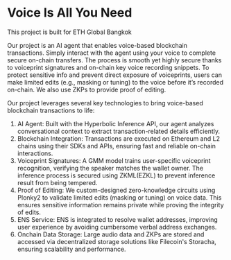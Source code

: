 # Voice Is All You Need
This project is built for ETH Global Bangkok



Our project is an AI agent that enables voice-based blockchain transactions. Simply interact with the agent using your voice to complete secure on-chain transfers. The process is smooth yet highly secure thanks to voiceprint signatures and on-chain key voice recording snippets. To protect sensitive info and prevent direct exposure of voiceprints, users can make limited edits (e.g., masking or tuning) to the voice before it’s recorded on-chain. We also use ZKPs to provide proof of editing. 



Our project leverages several key technologies to bring voice-based blockchain transactions to life:
1. AI Agent: Built with the Hyperbolic Inference API, our agent analyzes conversational context to extract transaction-related details efficiently.
2. Blockchain Integration: Transactions are executed on Ethereum and L2 chains using their SDKs and APIs, ensuring fast and reliable on-chain interactions.
3. Voiceprint Signatures: A GMM model trains user-specific voiceprint recognition, verifying the speaker matches the wallet owner. The inference process is secured using ZKML(EZKL) to prevent inference result from being tempered.
4. Proof of Editing: We custom-designed zero-knowledge circuits using Plonky2 to validate limited edits (masking or tuning) on voice data. This ensures sensitive information remains private while proving the integrity of edits.
5. ENS Service: ENS is integrated to resolve wallet addresses, improving user experience by avoiding cumbersome verbal address exchanges. 
6. Onchain Data Storage: Large audio data and ZKPs are stored and accessed via decentralized storage solutions like Filecoin's Storacha, ensuring scalability and performance.
